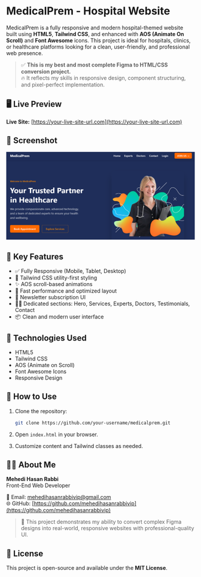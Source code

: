 
# MedicalPrem - Hospital Website

MedicalPrem is a fully responsive and modern hospital-themed website built using **HTML5**, **Tailwind CSS**, and enhanced with **AOS (Animate On Scroll)** and **Font Awesome** icons. This project is ideal for hospitals, clinics, or healthcare platforms looking for a clean, user-friendly, and professional web presence.

> ✅ **This is my best and most complete Figma to HTML/CSS conversion project.**  
> 🔥 It reflects my skills in responsive design, component structuring, and pixel-perfect implementation.

## 🖥️ Live Preview

**Live Site:** [https://your-live-site-url.com](https://your-live-site-url.com)

## 📸 Screenshot

![MedicalPrem Screenshot](images/MedicalPrem.png)

## 📌 Key Features

- ✅ Fully Responsive (Mobile, Tablet, Desktop)
- 🎨 Tailwind CSS utility-first styling
- ✨ AOS scroll-based animations
- 🚀 Fast performance and optimized layout
- 📧 Newsletter subscription UI
- 🧑‍⚕️ Dedicated sections: Hero, Services, Experts, Doctors, Testimonials, Contact
- 📦 Clean and modern user interface

## 🔧 Technologies Used

- HTML5  
- Tailwind CSS  
- AOS (Animate on Scroll)  
- Font Awesome Icons  
- Responsive Design

## 🚀 How to Use

1. Clone the repository:
   ```bash
   git clone https://github.com/your-username/medicalprem.git
   ```

2. Open `index.html` in your browser.

3. Customize content and Tailwind classes as needed.

## 🙋‍♂️ About Me

**Mehedi Hasan Rabbi**  
Front-End Web Developer  

📧 Email: [mehedihasanrabbivip@gmail.com](mailto:mehedihasanrabbivip@gmail.com)  
🌐 GitHub: [https://github.com/mehedihasanrabbivip](https://github.com/mehedihasanrabbivip)

> 💎 This project demonstrates my ability to convert complex Figma designs into real-world, responsive websites with professional-quality UI.

## 📄 License

This project is open-source and available under the **MIT License**.